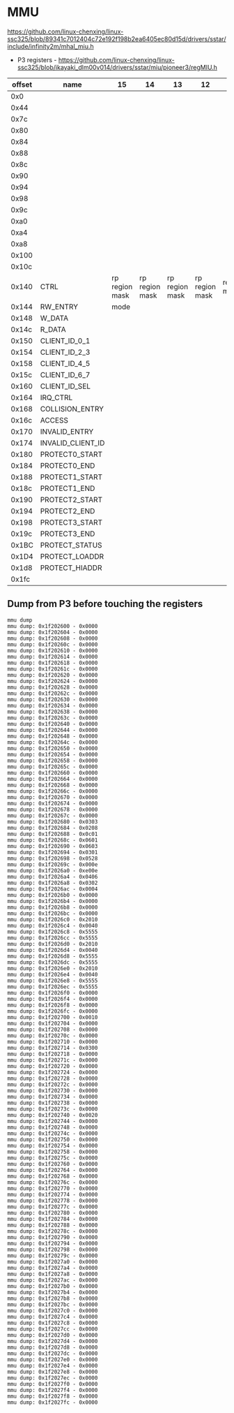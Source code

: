 # MMU

https://github.com/linux-chenxing/linux-ssc325/blob/89341c7012404c72e192f198b2ea6405ec80d15d/drivers/sstar/include/infinity2m/mhal_miu.h

- P3 registers - https://github.com/linux-chenxing/linux-ssc325/blob/ikayaki_dlm00v014/drivers/sstar/miu/pioneer3/regMIU.h

| offset | name              | 15             | 14             | 13             | 12             | 11          | 10          | 9           | 8           | 7           | 6         | 5              | 4     | 3 | 2       | 1       | 0      | notes  |
|--------|-------------------|----------------|----------------|----------------|----------------|-------------|-------------|-------------|-------------|-------------|-----------|----------------|-------|---|---------|---------|--------|--------|
| 0x0    |                   |                |                |                |                |             |             |             |             |             |           |                |       |   |         |         |        |        |
| 0x44   |                   |                |                |                |                |             |             |             |             |             |           |                |       |   |         |         |        | p3 ipl |
| 0x7c   |                   |                |                |                |                |             |             |             |             |             |           |                |       |   |         |         |        | p3 ipl |
| 0x80   |                   |                |                |                |                |             |             |             |             |             |           |                |       |   |         |         |        | p3 ipl |
| 0x84   |                   |                |                |                |                |             |             |             |             |             |           |                |       |   |         |         |        | p3 ipl |
| 0x88   |                   |                |                |                |                |             |             |             |             |             |           |                |       |   |         |         |        | p3 ipl |
| 0x8c   |                   |                |                |                |                |             |             |             |             |             |           |                |       |   |         |         |        | p3 ipl |
| 0x90   |                   |                |                |                |                |             |             |             |             |             |           |                |       |   |         |         |        | p3 ipl |
| 0x94   |                   |                |                |                |                |             |             |             |             |             |           |                |       |   |         |         |        | p3 ipl |
| 0x98   |                   |                |                |                |                |             |             |             |             |             |           |                |       |   |         |         |        | p3 ipl |
| 0x9c   |                   |                |                |                |                |             |             |             |             |             |           |                |       |   |         |         |        | p3 ipl |
| 0xa0   |                   |                |                |                |                |             |             |             |             |             |           |                |       |   |         |         |        | p3 ipl |
| 0xa4   |                   |                |                |                |                |             |             |             |             |             |           |                |       |   |         |         |        | p3 ipl |
| 0xa8   |                   |                |                |                |                |             |             |             |             |             |           |                |       |   |         |         |        | p3 ipl |
| 0x100  |                   |                |                |                |                |             |             |             |             |             |           |                |       |   |         |         |        | p3 ipl |
| 0x10c  |                   |                |                |                |                |             |             |             |             |             |           |                |       |   |         |         |        |        |
| 0x140  | CTRL              | rp region mask | rp region mask | rp region mask | rp region mask | region mask | region mask | region mask | region mask | region mask | init done | reset init val | reset |   | pg_size | pg_size | enable |        |
| 0x144  | RW_ENTRY          | mode           |                |                |                |             |             |             |             |             |           |                |       |   |         |         |        |        |
| 0x148  | W_DATA            |                |                |                |                |             |             |             |             |             |           |                |       |   |         |         |        |        |
| 0x14c  | R_DATA            |                |                |                |                |             |             |             |             |             |           |                |       |   |         |         |        |        |
| 0x150  | CLIENT_ID_0_1     |                |                |                |                |             |             |             |             |             |           |                |       |   |         |         |        |        |
| 0x154  | CLIENT_ID_2_3     |                |                |                |                |             |             |             |             |             |           |                |       |   |         |         |        |        |
| 0x158  | CLIENT_ID_4_5     |                |                |                |                |             |             |             |             |             |           |                |       |   |         |         |        |        |
| 0x15c  | CLIENT_ID_6_7     |                |                |                |                |             |             |             |             |             |           |                |       |   |         |         |        |        |
| 0x160  | CLIENT_ID_SEL     |                |                |                |                |             |             |             |             |             |           |                |       |   |         |         |        |        |
| 0x164  | IRQ_CTRL          |                |                |                |                |             |             |             |             |             |           |                |       |   |         |         |        |        |
| 0x168  | COLLISION_ENTRY   |                |                |                |                |             |             |             |             |             |           |                |       |   |         |         |        |        |
| 0x16c  | ACCESS            |                |                |                |                |             |             |             |             |             |           |                |       |   |         |         |        |        |
| 0x170  | INVALID_ENTRY     |                |                |                |                |             |             |             |             |             |           |                |       |   |         |         |        |        |
| 0x174  | INVALID_CLIENT_ID |                |                |                |                |             |             |             |             |             |           |                |       |   |         |         |        |        |
| 0x180  | PROTECT0_START    |                |                |                |                |             |             |             |             |             |           |                |       |   |         |         |        |        |
| 0x184  | PROTECT0_END      |                |                |                |                |             |             |             |             |             |           |                |       |   |         |         |        |        |
| 0x188  | PROTECT1_START    |                |                |                |                |             |             |             |             |             |           |                |       |   |         |         |        |        |
| 0x18c  | PROTECT1_END      |                |                |                |                |             |             |             |             |             |           |                |       |   |         |         |        |        |
| 0x190  | PROTECT2_START    |                |                |                |                |             |             |             |             |             |           |                |       |   |         |         |        |        |
| 0x194  | PROTECT2_END      |                |                |                |                |             |             |             |             |             |           |                |       |   |         |         |        |        |
| 0x198  | PROTECT3_START    |                |                |                |                |             |             |             |             |             |           |                |       |   |         |         |        |        |
| 0x19c  | PROTECT3_END      |                |                |                |                |             |             |             |             |             |           |                |       |   |         |         |        |        |
| 0x1BC  | PROTECT_STATUS    |                |                |                |                |             |             |             |             |             |           |                |       |   |         |         |        |        |
| 0x1D4  | PROTECT_LOADDR    |                |                |                |                |             |             |             |             |             |           |                |       |   |         |         |        |        |
| 0x1d8  | PROTECT_HIADDR    |                |                |                |                |             |             |             |             |             |           |                |       |   |         |         |        |        |
| 0x1fc  |                   |                |                |                |                |             |             |             |             |             |           |                |       |   |         |         |        | p3 ipl |

## Dump from P3 before touching the registers

```
mmu dump
mmu dump: 0x1f202600 - 0x0000
mmu dump: 0x1f202604 - 0x0000
mmu dump: 0x1f202608 - 0x0000
mmu dump: 0x1f20260c - 0x0000
mmu dump: 0x1f202610 - 0x0000
mmu dump: 0x1f202614 - 0x0000
mmu dump: 0x1f202618 - 0x0000
mmu dump: 0x1f20261c - 0x0000
mmu dump: 0x1f202620 - 0x0000
mmu dump: 0x1f202624 - 0x0000
mmu dump: 0x1f202628 - 0x0000
mmu dump: 0x1f20262c - 0x0000
mmu dump: 0x1f202630 - 0x0000
mmu dump: 0x1f202634 - 0x0000
mmu dump: 0x1f202638 - 0x0000
mmu dump: 0x1f20263c - 0x0000
mmu dump: 0x1f202640 - 0x0000
mmu dump: 0x1f202644 - 0x0000
mmu dump: 0x1f202648 - 0x0000
mmu dump: 0x1f20264c - 0x0000
mmu dump: 0x1f202650 - 0x0000
mmu dump: 0x1f202654 - 0x0000
mmu dump: 0x1f202658 - 0x0000
mmu dump: 0x1f20265c - 0x0000
mmu dump: 0x1f202660 - 0x0000
mmu dump: 0x1f202664 - 0x0000
mmu dump: 0x1f202668 - 0x0000
mmu dump: 0x1f20266c - 0x0000
mmu dump: 0x1f202670 - 0x0000
mmu dump: 0x1f202674 - 0x0000
mmu dump: 0x1f202678 - 0x0000
mmu dump: 0x1f20267c - 0x0000
mmu dump: 0x1f202680 - 0x0303
mmu dump: 0x1f202684 - 0x0208
mmu dump: 0x1f202688 - 0x0c01
mmu dump: 0x1f20268c - 0x0601
mmu dump: 0x1f202690 - 0x0603
mmu dump: 0x1f202694 - 0x0301
mmu dump: 0x1f202698 - 0x0528
mmu dump: 0x1f20269c - 0x000e
mmu dump: 0x1f2026a0 - 0xe00e
mmu dump: 0x1f2026a4 - 0x0406
mmu dump: 0x1f2026a8 - 0x0302
mmu dump: 0x1f2026ac - 0x0004
mmu dump: 0x1f2026b0 - 0x0000
mmu dump: 0x1f2026b4 - 0x0000
mmu dump: 0x1f2026b8 - 0x0000
mmu dump: 0x1f2026bc - 0x0000
mmu dump: 0x1f2026c0 - 0x2010
mmu dump: 0x1f2026c4 - 0x0040
mmu dump: 0x1f2026c8 - 0x5555
mmu dump: 0x1f2026cc - 0x5555
mmu dump: 0x1f2026d0 - 0x2010
mmu dump: 0x1f2026d4 - 0x0040
mmu dump: 0x1f2026d8 - 0x5555
mmu dump: 0x1f2026dc - 0x5555
mmu dump: 0x1f2026e0 - 0x2010
mmu dump: 0x1f2026e4 - 0x0040
mmu dump: 0x1f2026e8 - 0x5555
mmu dump: 0x1f2026ec - 0x5555
mmu dump: 0x1f2026f0 - 0x0000
mmu dump: 0x1f2026f4 - 0x0000
mmu dump: 0x1f2026f8 - 0x0000
mmu dump: 0x1f2026fc - 0x0000
mmu dump: 0x1f202700 - 0x0010
mmu dump: 0x1f202704 - 0x0000
mmu dump: 0x1f202708 - 0x0000
mmu dump: 0x1f20270c - 0x0000
mmu dump: 0x1f202710 - 0x0000
mmu dump: 0x1f202714 - 0x0300
mmu dump: 0x1f202718 - 0x0000
mmu dump: 0x1f20271c - 0x0000
mmu dump: 0x1f202720 - 0x0000
mmu dump: 0x1f202724 - 0x0000
mmu dump: 0x1f202728 - 0x0000
mmu dump: 0x1f20272c - 0x0000
mmu dump: 0x1f202730 - 0x0000
mmu dump: 0x1f202734 - 0x0000
mmu dump: 0x1f202738 - 0x0000
mmu dump: 0x1f20273c - 0x0000
mmu dump: 0x1f202740 - 0x0020
mmu dump: 0x1f202744 - 0x0000
mmu dump: 0x1f202748 - 0x0000
mmu dump: 0x1f20274c - 0x0000
mmu dump: 0x1f202750 - 0x0000
mmu dump: 0x1f202754 - 0x0000
mmu dump: 0x1f202758 - 0x0000
mmu dump: 0x1f20275c - 0x0000
mmu dump: 0x1f202760 - 0x0000
mmu dump: 0x1f202764 - 0x0000
mmu dump: 0x1f202768 - 0x0000
mmu dump: 0x1f20276c - 0x0000
mmu dump: 0x1f202770 - 0x0000
mmu dump: 0x1f202774 - 0x0000
mmu dump: 0x1f202778 - 0x0000
mmu dump: 0x1f20277c - 0x0000
mmu dump: 0x1f202780 - 0x0000
mmu dump: 0x1f202784 - 0x0000
mmu dump: 0x1f202788 - 0x0000
mmu dump: 0x1f20278c - 0x0000
mmu dump: 0x1f202790 - 0x0000
mmu dump: 0x1f202794 - 0x0000
mmu dump: 0x1f202798 - 0x0000
mmu dump: 0x1f20279c - 0x0000
mmu dump: 0x1f2027a0 - 0x0000
mmu dump: 0x1f2027a4 - 0x0000
mmu dump: 0x1f2027a8 - 0x0000
mmu dump: 0x1f2027ac - 0x0000
mmu dump: 0x1f2027b0 - 0x0000
mmu dump: 0x1f2027b4 - 0x0000
mmu dump: 0x1f2027b8 - 0x0000
mmu dump: 0x1f2027bc - 0x0000
mmu dump: 0x1f2027c0 - 0x0000
mmu dump: 0x1f2027c4 - 0x0000
mmu dump: 0x1f2027c8 - 0x0000
mmu dump: 0x1f2027cc - 0x0000
mmu dump: 0x1f2027d0 - 0x0000
mmu dump: 0x1f2027d4 - 0x0000
mmu dump: 0x1f2027d8 - 0x0000
mmu dump: 0x1f2027dc - 0x0000
mmu dump: 0x1f2027e0 - 0x0000
mmu dump: 0x1f2027e4 - 0x0000
mmu dump: 0x1f2027e8 - 0x0000
mmu dump: 0x1f2027ec - 0x0000
mmu dump: 0x1f2027f0 - 0x0000
mmu dump: 0x1f2027f4 - 0x0000
mmu dump: 0x1f2027f8 - 0x0000
mmu dump: 0x1f2027fc - 0x0000
```
